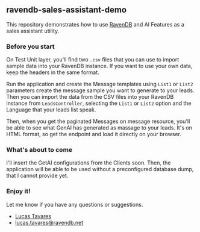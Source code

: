 ## ravendb-sales-assistant-demo
This repository demonstrates how to use [RavenDB](https://ravendb.net) and AI Features as a sales assistant utility.

### Before you start

On Test Unit layer, you'll find two `.csv` files that you can use to import sample data into your RavenDB instance. If you want to use your own data, keep the headers in the same format.

Run the application and create the Message templates using `List1` or `List2` parameters create the message sample you want to generate to your leads.
Then you can import the data from the CSV files into your RavenDB instance from `LeadsController`, selecting the `List1` or `List2` option and the Language that your leads list speak.

Then, when you get the paginated Messages on message resource, you'll be able to see what GenAI has generated as massage to your leads. It's on HTML format, so get the endpoint and load it directly on your browser.

### What's about to come

I'll insert the GetAI configurations from the Clients soon. Then, the application will be able to be used without a preconfigured database dump, that I cannot provide yet.

### Enjoy it!

Let me know if you have any questions or suggestions.
- [Lucas Tavares](https://www.linkedin.com/in/lucasrtavares/)
- [lucas.tavares@ravendb.net](mailto:lucas.tavares@ravendb.net)